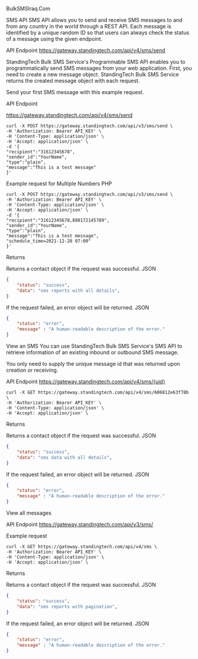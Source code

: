 BulkSMSIraq.Com

SMS API
SMS API allows you to send and receive SMS messages to and from any country in the world through a REST API. Each message is identified by a unique random ID so that users can always check the status of a message using the given endpoint.

API Endpoint
https://gateway.standingtech.com/api/v4/sms/send

StandingTech Bulk SMS Service's Programmable SMS API enables you to programmatically send SMS messages from your web application. First, you need to create a new message object. StandingTech Bulk SMS Service returns the created message object with each request.

Send your first SMS message with this example request.

API Endpoint

https://gateway.standingtech.com/api/v4/sms/send


```curl
curl -X POST https://gateway.standingtech.com/api/v3/sms/send \
-H 'Authorization: Bearer API_KEY' \
-H 'Content-Type: application/json' \
-H 'Accept: application/json' \
-d '{
"recipient":"31612345678",
"sender_id":"YourName",
"type":"plain",
"message":"This is a test message"
}'
```

Example request for Multiple Numbers
PHP

```curl
curl -X POST https://gateway.standingtech.com/api/v3/sms/send \
-H 'Authorization: Bearer API_KEY' \
-H 'Content-Type: application/json' \
-H 'Accept: application/json' \
-d '{
"recipient":"31612345678,880172145789",
"sender_id":"YourName",
"type":"plain",
"message":"This is a test message",
"schedule_time=2021-12-20 07:00"
}'
```
Returns

Returns a contact object if the request was successful.
JSON

```json
{
    "status": "success",
    "data": "sms reports with all details",
}
```
If the request failed, an error object will be returned.
JSON

```json
{
    "status": "error",
    "message" : "A human-readable description of the error."
}
```
View an SMS
You can use StandingTech Bulk SMS Service's SMS API to retrieve information of an existing inbound or outbound SMS message.

You only need to supply the unique message id that was returned upon creation or receiving.

API Endpoint
https://gateway.standingtech.com/api/v4/sms/{uid}


```curl
curl -X GET https://gateway.standingtech.com/api/v4/sms/606812e63f78b \
-H 'Authorization: Bearer API_KEY' \
-H 'Content-Type: application/json' \
-H 'Accept: application/json' \
```
Returns

Returns a contact object if the request was successful.
JSON

```json
{
    "status": "success",
    "data": "sms data with all details",
}
```
If the request failed, an error object will be returned.
JSON

```json
{
    "status": "error",
    "message" : "A human-readable description of the error."
}
```
View all messages

API Endpoint
https://gateway.standingtech.com/api/v3/sms/

Example request

```curl
curl -X GET https://gateway.standingtech.com/api/v4/sms \
-H 'Authorization: Bearer API_KEY' \
-H 'Content-Type: application/json' \
-H 'Accept: application/json' \
```
Returns

Returns a contact object if the request was successful.
JSON

```json
{
    "status": "success",
    "data": "sms reports with pagination",
}
```
If the request failed, an error object will be returned.
JSON

```json
{
    "status": "error",
    "message" : "A human-readable description of the error."
}
```

